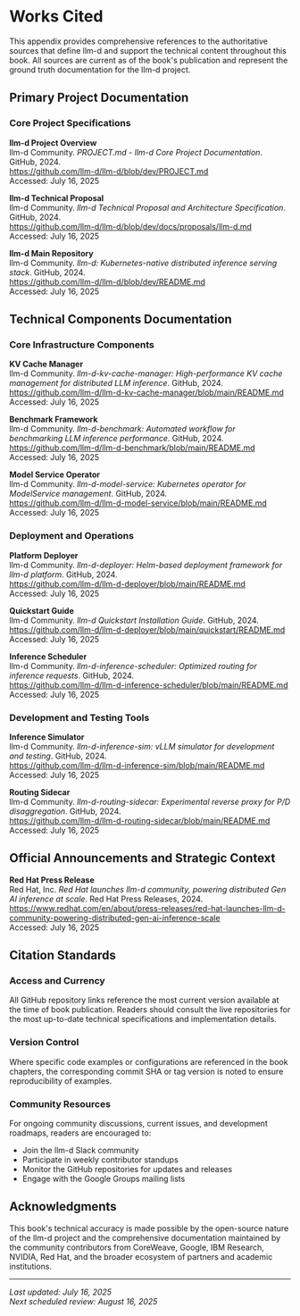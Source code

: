 # Works Cited

This appendix provides comprehensive references to the authoritative sources that define llm-d and support the technical content throughout this book. All sources are current as of the book's publication and represent the ground truth documentation for the llm-d project.

## Primary Project Documentation

### Core Project Specifications

**llm-d Project Overview**  
llm-d Community. *PROJECT.md - llm-d Core Project Documentation*. GitHub, 2024.  
<https://github.com/llm-d/llm-d/blob/dev/PROJECT.md>  
Accessed: July 16, 2025

**llm-d Technical Proposal**  
llm-d Community. *llm-d Technical Proposal and Architecture Specification*. GitHub, 2024.  
<https://github.com/llm-d/llm-d/blob/dev/docs/proposals/llm-d.md>  
Accessed: July 16, 2025

**llm-d Main Repository**  
llm-d Community. *llm-d: Kubernetes-native distributed inference serving stack*. GitHub, 2024.  
<https://github.com/llm-d/llm-d/blob/dev/README.md>  
Accessed: July 16, 2025

## Technical Components Documentation

### Core Infrastructure Components

**KV Cache Manager**  
llm-d Community. *llm-d-kv-cache-manager: High-performance KV cache management for distributed LLM inference*. GitHub, 2024.  
<https://github.com/llm-d/llm-d-kv-cache-manager/blob/main/README.md>  
Accessed: July 16, 2025

**Benchmark Framework**  
llm-d Community. *llm-d-benchmark: Automated workflow for benchmarking LLM inference performance*. GitHub, 2024.  
<https://github.com/llm-d/llm-d-benchmark/blob/main/README.md>  
Accessed: July 16, 2025

**Model Service Operator**  
llm-d Community. *llm-d-model-service: Kubernetes operator for ModelService management*. GitHub, 2024.  
<https://github.com/llm-d/llm-d-model-service/blob/main/README.md>  
Accessed: July 16, 2025

### Deployment and Operations

**Platform Deployer**  
llm-d Community. *llm-d-deployer: Helm-based deployment framework for llm-d platform*. GitHub, 2024.  
<https://github.com/llm-d/llm-d-deployer/blob/main/README.md>  
Accessed: July 16, 2025

**Quickstart Guide**  
llm-d Community. *llm-d Quickstart Installation Guide*. GitHub, 2024.  
<https://github.com/llm-d/llm-d-deployer/blob/main/quickstart/README.md>  
Accessed: July 16, 2025

**Inference Scheduler**  
llm-d Community. *llm-d-inference-scheduler: Optimized routing for inference requests*. GitHub, 2024.  
<https://github.com/llm-d/llm-d-inference-scheduler/blob/main/README.md>  
Accessed: July 16, 2025

### Development and Testing Tools

**Inference Simulator**  
llm-d Community. *llm-d-inference-sim: vLLM simulator for development and testing*. GitHub, 2024.  
<https://github.com/llm-d/llm-d-inference-sim/blob/main/README.md>  
Accessed: July 16, 2025

**Routing Sidecar**  
llm-d Community. *llm-d-routing-sidecar: Experimental reverse proxy for P/D disaggregation*. GitHub, 2024.  
<https://github.com/llm-d/llm-d-routing-sidecar/blob/main/README.md>  
Accessed: July 16, 2025

## Official Announcements and Strategic Context

**Red Hat Press Release**  
Red Hat, Inc. *Red Hat launches llm-d community, powering distributed Gen AI inference at scale*. Red Hat Press Releases, 2024.  
<https://www.redhat.com/en/about/press-releases/red-hat-launches-llm-d-community-powering-distributed-gen-ai-inference-scale>  
Accessed: July 16, 2025

## Citation Standards

### Access and Currency

All GitHub repository links reference the most current version available at the time of book publication. Readers should consult the live repositories for the most up-to-date technical specifications and implementation details.

### Version Control

Where specific code examples or configurations are referenced in the book chapters, the corresponding commit SHA or tag version is noted to ensure reproducibility of examples.

### Community Resources

For ongoing community discussions, current issues, and development roadmaps, readers are encouraged to:

- Join the llm-d Slack community
- Participate in weekly contributor standups
- Monitor the GitHub repositories for updates and releases
- Engage with the Google Groups mailing lists

## Acknowledgments

This book's technical accuracy is made possible by the open-source nature of the llm-d project and the comprehensive documentation maintained by the community contributors from CoreWeave, Google, IBM Research, NVIDIA, Red Hat, and the broader ecosystem of partners and academic institutions.

---

*Last updated: July 16, 2025*  
*Next scheduled review: August 16, 2025*
